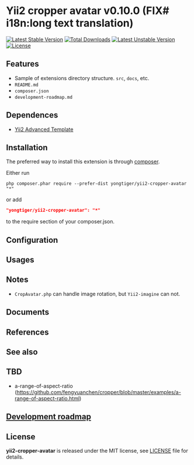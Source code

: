 # Yii2 cropper avatar v0.10.0 (FIX# i18n:long text translation)

[![Latest Stable Version](https://poser.pugx.org/yongtiger/yii2-cropper-avatar/v/stable)](https://packagist.org/packages/yongtiger/yii2-cropper-avatar)
[![Total Downloads](https://poser.pugx.org/yongtiger/yii2-cropper-avatar/downloads)](https://packagist.org/packages/yongtiger/yii2-cropper-avatar) 
[![Latest Unstable Version](https://poser.pugx.org/yongtiger/yii2-cropper-avatar/v/unstable)](https://packagist.org/packages/yongtiger/yii2-cropper-avatar)
[![License](https://poser.pugx.org/yongtiger/yii2-cropper-avatar/license)](https://packagist.org/packages/yongtiger/yii2-cropper-avatar)


## Features

* Sample of extensions directory structure. `src`, `docs`, etc.
* `README.md`
* `composer.json`
* `development-roadmap.md`


## Dependences

* [Yii2 Advanced Template](https://github.com/yiisoft/yii2-app-advanced)


## Installation   

The preferred way to install this extension is through [composer](http://getcomposer.org/download/).

Either run

```
php composer.phar require --prefer-dist yongtiger/yii2-cropper-avatar "*"
```

or add

```json
"yongtiger/yii2-cropper-avatar": "*"
```

to the require section of your composer.json.


## Configuration


## Usages


## Notes

* `CropAvatar.php` can handle image rotation, but `Yii2-imagine` can not.


## Documents


## References


## See also


## TBD
* a-range-of-aspect-ratio (https://github.com/fengyuanchen/cropper/blob/master/examples/a-range-of-aspect-ratio.html)


## [Development roadmap](docs/development-roadmap.md)


## License 
**yii2-cropper-avatar** is released under the MIT license, see [LICENSE](https://opensource.org/licenses/MIT) file for details.